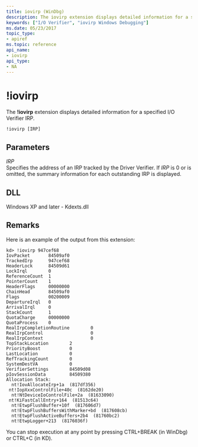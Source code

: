```yaml
---
title: iovirp (WinDbg)
description: The iovirp extension displays detailed information for a specified I/O Verifier IRP.
keywords: ["I/O Verifier", "iovirp Windows Debugging"]
ms.date: 05/23/2017
topic_type:
- apiref
ms.topic: reference
api_name:
- iovirp
api_type:
- NA
---
```


# !iovirp


The **!iovirp** extension displays detailed information for a specified I/O Verifier IRP.

```dbgcmd
!iovirp [IRP]
```

## Parameters


<span id="_______IRP______"></span><span id="_______irp______"></span> *IRP*   
Specifies the address of an IRP tracked by the Driver Verifier. If *IRP* is 0 or is omitted, the summary information for each outstanding IRP is displayed.

## DLL

Windows XP and later - Kdexts.dll

 

## Remarks

Here is an example of the output from this extension:

```dbgcmd
kd> !iovirp 947cef68
IovPacket       84509af0
TrackedIrp      947cef68
HeaderLock      84509d61
LockIrql        0
ReferenceCount  1
PointerCount    1
HeaderFlags     00000000
ChainHead       84509af0
Flags           00200009
DepartureIrql   0
ArrivalIrql     0
StackCount      1
QuotaCharge     00000000
QuotaProcess    0
RealIrpCompletionRoutine        0
RealIrpControl                  0
RealIrpContext                  0
TopStackLocation        2
PriorityBoost           0
LastLocation            0
RefTrackingCount        0
SystemDestVA            0
VerifierSettings        84509d08
pIovSessionData         84509380
Allocation Stack:
  nt!IovAllocateIrp+1a  (817df356)
 nt!IopXxxControlFile+40c  (8162de20)
  nt!NtDeviceIoControlFile+2a  (81633090)
 nt!KiFastCallEntry+164  (81513c64)
  nt!EtwpFlushBuffer+10f  (817606d7)
  nt!EtwpFlushBuffersWithMarker+bd  (817608cb)
  nt!EtwpFlushActiveBuffers+2b4  (81760bc2)
  nt!EtwpLogger+213  (8176036f)
```

You can stop execution at any point by pressing CTRL+BREAK (in WinDbg) or CTRL+C (in KD).

 

 





